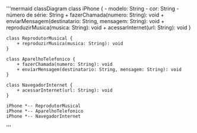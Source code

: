 '''mermaid
classDiagram
    class iPhone {
        - modelo: String
        - cor: String
        - número de série: String
        + fazerChamada(numero: String): void
        + enviarMensagem(destinatario: String, mensagem: String): void
        + reproduzirMusica(musica: String): void
        + acessarInternet(url: String): void
    }

    class ReprodutorMusical {
        + reproduzirMusica(musica: String): void
    }

    class AparelhoTelefonico {
        + fazerChamada(numero: String): void
        + enviarMensagem(destinatario: String, mensagem: String): void
    }

    class NavegadorInternet {
        + acessarInternet(url: String): void
    }

    iPhone *-- ReprodutorMusical
    iPhone *-- AparelhoTelefonico
    iPhone *-- NavegadorInternet

'''